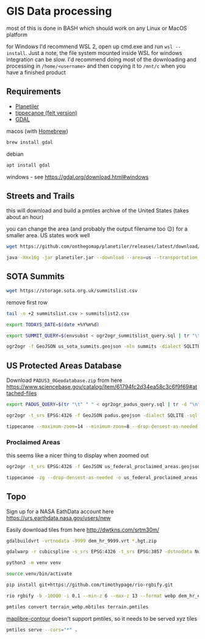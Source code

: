 # GIS Data processing

most of this is done in BASH which should work on any Linux or MacOS platform

for Windows I'd recommend WSL 2, open up cmd.exe and run `wsl --install`. Just a note, the file system mounted inside WSL for windows integration can be slow. I'd recommend doing most of the downloading and processing in `/home/<username>` and then copying it to `/mnt/c` when you have a finished product

## Requirements

- [Planetiler](https://github.com/onthegomap/planetiler)
- [tippecanoe (felt version)](https://github.com/felt/tippecanoe)
- [GDAL](https://gdal.org)

macos (with [Homebrew](https://brew.sh/))
```bash
brew install gdal
```

debian
```bash
apt install gdal
```

windows - see https://gdal.org/download.html#windows


## Streets and Trails

this will download and build a pmtiles archive of the United States (takes about an hour)

you can change the area (and probably the output filename too 😉) for a smaller area.  US states work well
```bash
wget https://github.com/onthegomap/planetiler/releases/latest/download/planetiler.jar

java -Xmx16g -jar planetiler.jar --download --area=us --transportation_z13_paths=true --output=us.pmtiles
```

## SOTA Summits

```bash
wget https://storage.sota.org.uk/summitslist.csv
```

remove first row
```bash
tail -n +2 summitslist.csv > summitslist2.csv
```


```bash
export TODAYS_DATE=$(date +%Y%m%d)

export SUMMIT_QUERY=$(envsubst < ogr2ogr_summitslist_query.sql | tr "\t" " " | tr -d "\n" | tr -s " ")

ogr2ogr -f GeoJSON us_sota_summits.geojson -nln summits -dialect SQLITE -sql "$SUMMIT_QUERY" -oo X_POSSIBLE_NAMES=Longitude -oo Y_POSSIBLE_NAMES=Latitude summitslist2.csv
```

## US Protected Areas Database

Download `PADUS3_0Geodatabase.zip` from here https://www.sciencebase.gov/catalog/item/61794fc2d34ea58c3c6f9f69#attached-files

```bash
export PADUS_QUERY=$(tr "\t" " " < ogr2ogr_padus_query.sql | tr -d "\n" | tr -s " ")

ogr2ogr -t_srs EPSG:4326 -f GeoJSON padus.geojson -dialect SQLITE -sql "$PADUS_QUERY" /vsizip/PADUS3_0Geodatabase.zip/PAD_US3_0.gdb

tippecanoe --maximum-zoom=14 --minimum-zoom=8 --drop-densest-as-needed -o padus.pmtiles padus.geojson
```

### Proclaimed Areas

this seems like a nicer thing to display when zoomed out

```bash
ogr2ogr -t_srs EPSG:4326 -f GeoJSON us_federal_proclaimed_areas.geojson -sql "SELECT Unit_Nm as name, Mang_Name as dept FROM PADUS3_0Proclamation WHERE Mang_Name IN ('DOD', 'NPS', 'USFS')" /vsizip/PADUS3_0Geodatabase.zip/PAD_US3_0.gdb

tippecanoe -zg --drop-densest-as-needed -o us_federal_proclaimed_areas.pmtiles us_federal_proclaimed_areas.geojson
```


## Topo

Sign up for a NASA EathData account here https://urs.earthdata.nasa.gov/users/new

Easily download tiles from here http://dwtkns.com/srtm30m/


```bash
gdalbuildvrt -vrtnodata -9999 dem_hr_9999.vrt *.hgt.zip

gdalwarp -r cubicspline -s_srs EPSG:4326 -t_srs EPSG:3857 -dstnodata None -co COMPRESS=DEFLATE dem_hr_9999.vrt dem_hr_epsg3857.vrt

python3 -m venv venv

source venv/bin/activate

pip install git+https://github.com/timothypage/rio-rgbify.git

rio rgbify -b -10000 -i 0.1 --min-z 6 --max-z 13 --format webp dem_hr_epsg3857.vrt terrain_webp.mbtiles

pmtiles convert terrain_webp.mbtiles terrain.pmtiles
```

[maplibre-contour](https://github.com/onthegomap/maplibre-contour) doesn't support pmtiles, so it needs to be served xyz tiles

```bash
pmtiles serve --cors="*" .
```
